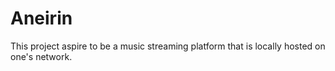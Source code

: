 # Aneirin
This project aspire to be a music streaming platform that is locally hosted on one's network.